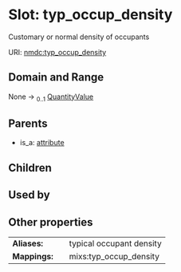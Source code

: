 
# Slot: typ_occup_density


Customary or normal density of occupants

URI: [nmdc:typ_occup_density](https://microbiomedata/meta/typ_occup_density)


## Domain and Range

None &#8594;  <sub>0..1</sub> [QuantityValue](QuantityValue.md)

## Parents

 *  is_a: [attribute](attribute.md)

## Children


## Used by


## Other properties

|  |  |  |
| --- | --- | --- |
| **Aliases:** | | typical occupant density |
| **Mappings:** | | mixs:typ_occup_density |

